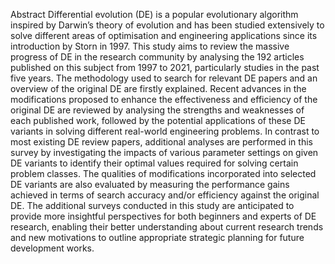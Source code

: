 Abstract
Differential evolution (DE) is a popular evolutionary algorithm inspired by Darwin’s theory of evolution and has been studied extensively to solve different areas of optimisation and engineering applications since its introduction by Storn in 1997. This study aims to review the massive progress of DE in the research community by analysing the 192 articles published on this subject from 1997 to 2021, particularly studies in the past five years. The methodology used to search for relevant DE papers and an overview of the original DE are firstly explained. Recent advances in the modifications proposed to enhance the effectiveness and efficiency of the original DE are reviewed by analysing the strengths and weaknesses of each published work, followed by the potential applications of these DE variants in solving different real-world engineering problems. In contrast to most existing DE review papers, additional analyses are performed in this survey by investigating the impacts of various parameter settings on given DE variants to identify their optimal values required for solving certain problem classes. The qualities of modifications incorporated into selected DE variants are also evaluated by measuring the performance gains achieved in terms of search accuracy and/or efficiency against the original DE. The additional surveys conducted in this study are anticipated to provide more insightful perspectives for both beginners and experts of DE research, enabling their better understanding about current research trends and new motivations to outline appropriate strategic planning for future development works.

